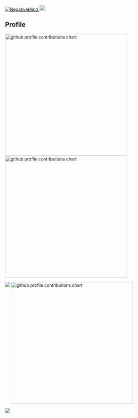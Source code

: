 <p align="left">
  <a href="https://github.com/NegativeMind/NegativeMind/">
    <img src="https://komarev.com/ghpvc/?username=NegativeMind" alt="NegativeMind" />
  </a>
  <a href="https://github.com/NegativeMind">
    <img height="20" src="https://img.shields.io/github/followers/NegativeMind?label=follow&logo=github&style=flat" />
  </a>
</p>

## Profile

<p align="left">
  <picture>
        <source media="(prefers-color-scheme: dark)"  srcset="output/metrics.base.svg" width="400" />
	<source media="(prefers-color-scheme: light)" srcset="output/metrics.base.svg" width="400" />
	<img alt="github profile contributions chart"    src="https://raw.githubusercontent.com/NegativeMind/NegativeMind/output-3d-contrib/day.svg" />
  </picture>
  <picture>
   	<source media="(prefers-color-scheme: dark)"  srcset="output/details.svg" width="400" />
	<source media="(prefers-color-scheme: light)" srcset="output/details.svg" width="400" />
	<img alt="github profile contributions chart"    src="https://raw.githubusercontent.com/NegativeMind/NegativeMind/output-3d-contrib/day.svg" />
  </picture>
</p>
<p align="left">
<a href="https://github.com/NegativeMind/">
  <img align="left" src="https://github-profile-summary-cards.vercel.app/api/cards/profile-details?username=NegativeMind&theme=github_dark" />
</a>
</p>
<p align="left">
<picture>
  <source media="(prefers-color-scheme: light)"  srcset="output/metrics.plugin.achievements.compact.svg" width="400" />
  <source media="(prefers-color-scheme: dark)"  srcset="output/metrics.plugin.achievements.compact.svg" width="400" />
 <img alt="github profile contributions chart"    src="https://raw.githubusercontent.com/username/username/output-3d-contrib/day.svg" />
</picture>
</p>

</p>
<p align="left">
<a href="https://github.com/NegativeMind/">
  <img align="left" src="http://github-profile-summary-cards.vercel.app/api/cards/repos-per-language?username=NegativeMind&theme=github_dark" />
</a>
</p>

<!--
**NegativeMind/NegativeMind** is a ✨ _special_ ✨ repository because its `README.md` (this file) appears on your GitHub profile.
Here are some ideas to get you started:
- 🔭 I’m currently working on ...
- 🌱 I’m currently learning ...
- 👯 I’m looking to collaborate on ...
- 🤔 I’m looking for help with ...
- 💬 Ask me about ...
- 📫 How to reach me: ...
- 😄 Pronouns: ...
- ⚡ Fun fact: ...
-->
<!--
<a href="https://github.com/NegativeMind/">
  <img align="left" src="https://github-readme-stats.vercel.app/api?username=NegativeMind&count_private=true&show_icons=true" />
</a>
<a href="https://github.com/NegativeMind/">
  <img align="left" src="https://github-readme-stats.vercel.app/api/top-langs/?username=NegativeMind&langs_count=8&layout=compact" />
</a>
https://qiita.com/soranjiro/items/f34a81919b3cd2b5668e
-->

<!--
<p align="left" >
	<picture>
	  <source media="(prefers-color-scheme: dark)"  srcset="profile-3d-contrib/profile-night-rainbow.svg" width="700" />
	  <source media="(prefers-color-scheme: light)" srcset="profile-3d-contrib/profile-season-animate.svg" width="700" />
	  <img alt="github profile contributions chart"    src="https://raw.githubusercontent.com/NegativeMind/NegativeMind/output-3d-contrib/day.svg" />
	</picture>
</p>
-->
